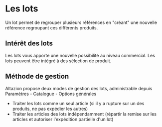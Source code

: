 # Les lots

Un lot permet de regrouper plusieurs références en "créant" une nouvelle référence regroupant ces différents produits. 

## Intérêt des lots 
Les lots vous apporte une nouvelle possibilité au niveau commercial. 
Les lots peuvent être intégré à des sélection de produit. 

## Méthode de gestion 
Altazion propose deux modes de gestion des lots, administrable depuis Paramètres - Catalogue - Options générales

- Traiter les lots comme un seul article (si il y a rupture sur un des produits, ne pas expédier les autres)
- Traiter les articles des lots indépendamment (répartir la remise sur les articles et autoriser l'expédition partielle d'un lot)
